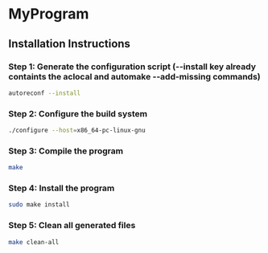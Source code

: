 # MyProgram

## Installation Instructions

### Step 1: Generate the configuration script (--install key already containts the aclocal and automake --add-missing commands)
```sh
autoreconf --install
```

### Step 2: Configure the build system
```sh
./configure --host=x86_64-pc-linux-gnu
```

### Step 3: Compile the program
```sh
make
```

### Step 4: Install the program
```sh
sudo make install
```

### Step 5: Clean all generated files
```sh
make clean-all
